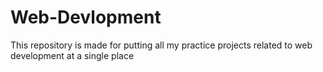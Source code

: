 # Web-Devlopment
This repository is made for putting all my practice projects related to web development at a single place  
